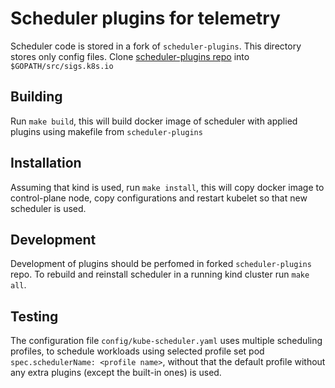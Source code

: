 # Scheduler plugins for telemetry

Scheduler code is stored in a fork of `scheduler-plugins`. This directory stores only config files. Clone [scheduler-plugins repo](https://github.com/Fl0k3n/scheduler-plugins) into `$GOPATH/src/sigs.k8s.io` 

## Building

Run `make build`, this will build docker image of scheduler with applied plugins using makefile from `scheduler-plugins`

## Installation

Assuming that kind is used, run `make install`, this will copy docker image to control-plane node, copy configurations and restart kubelet so that new scheduler is used.

## Development

Development of plugins should be perfomed in forked `scheduler-plugins` repo. To rebuild and reinstall scheduler in a running kind cluster run `make all`.

## Testing

The configuration file `config/kube-scheduler.yaml` uses multiple scheduling profiles, to schedule workloads using selected profile set pod `spec.schedulerName: <profile name>`, without that the default profile without any extra plugins (except the built-in ones) is used.
